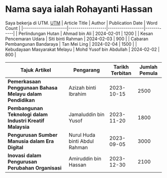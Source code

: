 # Nama saya ialah **Rohayanti Hassan**
Saya bekerja di UTM. [UTM](http://utm.my)
| Article Title        | Author            | Publication Date | Word Count |
|----------------------|-------------------|------------------|------------|
| Perlindungan Hutan   | Ahmad bin Ali     | 2024-02-01       | 1200       |
| Kesan Pencemaran Udara | Siti binti Rahman | 2024-02-03       | 900        |
| Cabaran Pembangunan Bandaraya | Tan Mei Ling      | 2024-02-04       | 1500       |
| Kebudayaan Masyarakat Melayu | Mohd Yusof bin Abdullah | 2024-02-02 | 800        |


| Tajuk Artikel                                      | Pengarang                      | Tarikh Terbitan | Jumlah Pemula |
|----------------------------------------------------|--------------------------------|-----------------|---------------|
| **Pemerkasaan Penggunaan Bahasa Melayu dalam Pendidikan** | Azizah binti Ibrahim           | 2023-10-15      | 2500          |
| **Pembangunan Teknologi dalam Industri Kreatif Malaysia** | Jamaluddin bin Yusof           | 2023-11-20      | 1800          |
| **Pengurusan Sumber Manusia dalam Era Digital**         | Nurul Huda binti Abdul Rahman | 2023-09-05      | 3000          |
| **Inovasi dalam Pengurusan Perubahan Organisasi**       | Amiruddin bin Hassan           | 2023-12-30      | 2100          |


